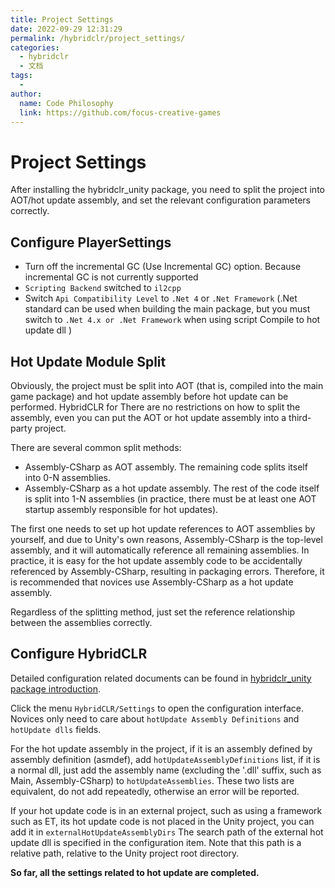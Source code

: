 ```yaml
---
title: Project Settings
date: 2022-09-29 12:31:29
permalink: /hybridclr/project_settings/
categories:
  - hybridclr
  - 文档
tags:
  - 
author: 
  name: Code Philosophy
  link: https://github.com/focus-creative-games
---
```


# Project Settings

After installing the hybridclr_unity package, you need to split the project into AOT/hot update assembly, and set the relevant configuration parameters correctly.

## Configure PlayerSettings

- Turn off the incremental GC (Use Incremental GC) option. Because incremental GC is not currently supported
- `Scripting Backend` switched to `il2cpp`
- Switch `Api Compatibility Level` to `.Net 4` or `.Net Framework` (.Net standard can be used when building the main package, but you must switch to `.Net 4.x or .Net Framework` when using script Compile to hot update dll )

## Hot Update Module Split

Obviously, the project must be split into AOT (that is, compiled into the main game package) and hot update assembly before hot update can be performed. HybridCLR for
There are no restrictions on how to split the assembly, even you can put the AOT or hot update assembly into a third-party project.

There are several common split methods:

- Assembly-CSharp as AOT assembly. The remaining code splits itself into 0-N assemblies.
- Assembly-CSharp as a hot update assembly. The rest of the code itself is split into 1-N assemblies (in practice, there must be at least one AOT startup assembly responsible for hot updates).

The first one needs to set up hot update references to AOT assemblies by yourself, and due to Unity's own reasons, Assembly-CSharp is the top-level assembly, and it will automatically reference all remaining assemblies.
In practice, it is easy for the hot update assembly code to be accidentally referenced by Assembly-CSharp, resulting in packaging errors. Therefore, it is recommended that novices use Assembly-CSharp as a hot update assembly.

Regardless of the splitting method, just set the reference relationship between the assemblies correctly.

## Configure HybridCLR

Detailed configuration related documents can be found in [hybridclr_unity package introduction](/en/hybridclr/hybridclr_unity/).

Click the menu `HybridCLR/Settings` to open the configuration interface. Novices only need to care about `hotUpdate Assembly Definitions` and `hotUpdate dlls` fields.

For the hot update assembly in the project, if it is an assembly defined by assembly definition (asmdef), add
`hotUpdateAssemblyDefinitions` list, if it is a normal dll, just add the assembly name (excluding the '.dll' suffix, such as Main, Assembly-CSharp) to `hotUpdateAssemblies`. These two lists are equivalent, do not add repeatedly, otherwise an error will be reported.

If your hot update code is in an external project, such as using a framework such as ET, its hot update code is not placed in the Unity project, you can add it in `externalHotUpdateAssemblyDirs`
The search path of the external hot update dll is specified in the configuration item. Note that this path is a relative path, relative to the Unity project root directory.

**So far, all the settings related to hot update are completed.**
